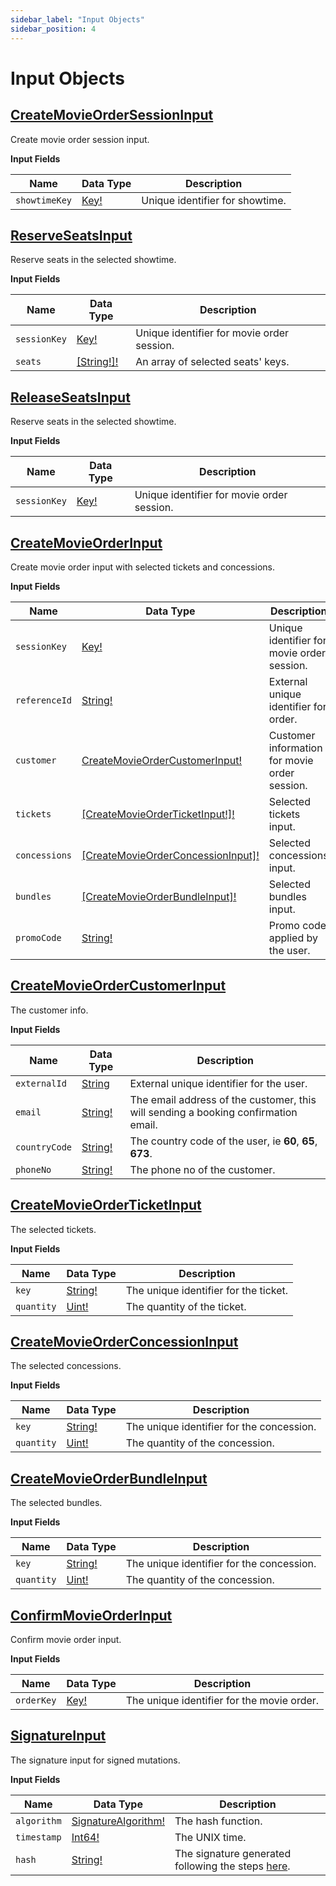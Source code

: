 ```yaml
---
sidebar_label: "Input Objects"
sidebar_position: 4
---
```


# Input Objects

## [CreateMovieOrderSessionInput](/docs/graphql/input_objects#createmovieordersessioninput)

Create movie order session input.

**Input Fields**

| Name          | Data Type                         | Description                     |
| ------------- | --------------------------------- | ------------------------------- |
| `showtimeKey` | [Key!](/docs/graphql/scalars#key) | Unique identifier for showtime. |

## [ReserveSeatsInput](/docs/graphql/input_objects#reserveseatsinput)

Reserve seats in the selected showtime.

**Input Fields**

| Name         | Data Type                                  | Description                                |
| ------------ | ------------------------------------------ | ------------------------------------------ |
| `sessionKey` | [Key!](/docs/graphql/scalars#key)          | Unique identifier for movie order session. |
| `seats`      | [[String!]!](/docs/graphql/scalars#string) | An array of selected seats' keys.          |

## [ReleaseSeatsInput](/docs/graphql/input_objects#releaseseatsinput)

Reserve seats in the selected showtime.

**Input Fields**

| Name         | Data Type                         | Description                                |
| ------------ | --------------------------------- | ------------------------------------------ |
| `sessionKey` | [Key!](/docs/graphql/scalars#key) | Unique identifier for movie order session. |

## [CreateMovieOrderInput](/docs/graphql/input_objects#createmovieorderinput)

Create movie order input with selected tickets and concessions.

**Input Fields**

| Name          | Data Type                                                                                         | Description                                   |
| ------------- | ------------------------------------------------------------------------------------------------- | --------------------------------------------- |
| `sessionKey`  | [Key!](/docs/graphql/scalars#key)                                                                 | Unique identifier for movie order session.    |
| `referenceId` | [String!](/docs/graphql/scalars#string)                                                           | External unique identifier for order.         |
| `customer`    | [CreateMovieOrderCustomerInput!](/docs/graphql/input_objects#createmovieordercustomerinput)       | Customer information for movie order session. |
| `tickets`     | [[CreateMovieOrderTicketInput!]!](/docs/graphql/input_objects#createmovieorderticketinput)        | Selected tickets input.                       |
| `concessions` | [[CreateMovieOrderConcessionInput]!](/docs/graphql/input_objects#createmovieorderconcessioninput) | Selected concessions input.                   |
| `bundles`     | [[CreateMovieOrderBundleInput]!](/docs/graphql/input_objects#createmovieorderbundleinput)         | Selected bundles input.                       |
| `promoCode`   | [String!](/docs/graphql/scalars#key)                                                              | Promo code applied by the user.               |

## [CreateMovieOrderCustomerInput](/docs/graphql/input_objects#movieordercustomerinput)

The customer info.

**Input Fields**

| Name          | Data Type                               | Description                                                                        |
| ------------- | --------------------------------------- | ---------------------------------------------------------------------------------- |
| `externalId`  | [String](/docs/graphql/scalars#string)  | External unique identifier for the user.                                           |
| `email`       | [String!](/docs/graphql/scalars#string) | The email address of the customer, this will sending a booking confirmation email. |
| `countryCode` | [String!](/docs/graphql/scalars#string) | The country code of the user, ie **60**, **65**, **673**.                          |
| `phoneNo`     | [String!](/docs/graphql/scalars#string) | The phone no of the customer.                                                      |

## [CreateMovieOrderTicketInput](/docs/graphql/input_objects#createmovieorderticketinput)

The selected tickets.

**Input Fields**

| Name       | Data Type                               | Description                           |
| ---------- | --------------------------------------- | ------------------------------------- |
| `key`      | [String!](/docs/graphql/scalars#string) | The unique identifier for the ticket. |
| `quantity` | [Uint!](/docs/graphql/scalars#uint)     | The quantity of the ticket.           |

## [CreateMovieOrderConcessionInput](/docs/graphql/input_objects#createmovieorderconcessioninput)

The selected concessions.

**Input Fields**

| Name       | Data Type                               | Description                               |
| ---------- | --------------------------------------- | ----------------------------------------- |
| `key`      | [String!](/docs/graphql/scalars#string) | The unique identifier for the concession. |
| `quantity` | [Uint!](/docs/graphql/scalars#uint)     | The quantity of the concession.           |

## [CreateMovieOrderBundleInput](/docs/graphql/input_objects#createmovieorderbundleinput)

The selected bundles.

**Input Fields**

| Name       | Data Type                               | Description                               |
| ---------- | --------------------------------------- | ----------------------------------------- |
| `key`      | [String!](/docs/graphql/scalars#string) | The unique identifier for the concession. |
| `quantity` | [Uint!](/docs/graphql/scalars#uint)     | The quantity of the concession.           |

## [ConfirmMovieOrderInput](/docs/graphql/input_objects#confirmmovieorderinput)

Confirm movie order input.

**Input Fields**

| Name       | Data Type                         | Description                                |
| ---------- | --------------------------------- | ------------------------------------------ |
| `orderKey` | [Key!](/docs/graphql/scalars#key) | The unique identifier for the movie order. |

## [SignatureInput](/docs/graphql/input_objects#signatureinput)

The signature input for signed mutations.

**Input Fields**

| Name        | Data Type                                                     | Description                                                                   |
| ----------- | ------------------------------------------------------------- | ----------------------------------------------------------------------------- |
| `algorithm` | [SignatureAlgorithm!](/docs/graphql/enums#signaturealgorithm) | The hash function.                                                            |
| `timestamp` | [Int64!](/docs/graphql/scalars#int64)                         | The UNIX time.                                                                |
| `hash`      | [String!](/docs/graphql/scalars#string)                       | The signature generated following the steps [here](/docs/security/signature). |

